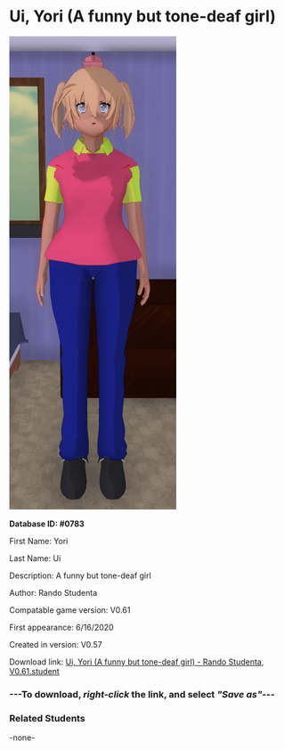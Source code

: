 # Ui, Yori (A funny but tone-deaf girl)

<img src="../../Files/Images/Ui, Yori (A funny but tone-deaf girl).png" title="Ui, Yori (A funny but tone-deaf girl) - Rando Studenta, V0.61">

**Database ID: #0783**

First Name: Yori

Last Name: Ui

Description: A funny but tone-deaf girl

Author: Rando Studenta

Compatable game version: V0.61

First appearance: 6/16/2020

Created in version: V0.57

Download link: <a href="https://raw.githubusercontent.com/Arbiter1223/Daigaku-Gurashi-Custom-Students/master/Files/Student%20Files/Ui%2C%20Yori%20(A%20funny%20but%20tone-deaf%20girl)%20-%20Rando%20Studenta%2C%20V0.61.student">Ui, Yori (A funny but tone-deaf girl) - Rando Studenta, V0.61.student</a>

### ---**To download, _right-click_ the link, and select _"Save as"_**---

### Related Students

-none-
